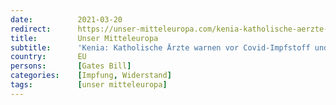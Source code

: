 ```yaml
---
date:          2021-03-20
redirect:      https://unser-mitteleuropa.com/kenia-katholische-aerzte-warnen-vor-covid-impfstoff-und-kritisieren-bill-gates/
title:         Unser Mitteleuropa
subtitle:      'Kenia: Katholische Ärzte warnen vor Covid-Impfstoff und kritisieren Bill Gates'
country:       EU
persons:       [Gates Bill]
categories:    [Impfung, Widerstand]
tags:          [unser mitteleuropa]
---
```

